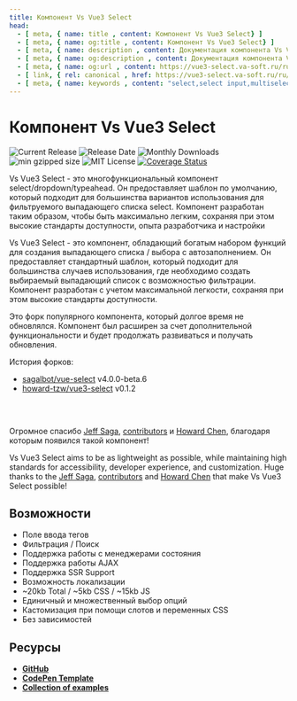 ```yaml
---
title: Компонент Vs Vue3 Select
head:
  - [ meta, { name: title , content: Компонент Vs Vue3 Select} ]
  - [ meta, { name: og:title , content: Компонент Vs Vue3 Select} ]
  - [ meta, { name: description , content: Документация компонента Vs Vue3 Select Component} ]
  - [ meta, { name: og:description , content: Документация компонента Vs Vue3 Select Component} ]
  - [ meta, { name: og:url , content: https://vue3-select.va-soft.ru/ru/ } ]
  - [ link, { rel: canonical , href: https://vue3-select.va-soft.ru/ru/ } ]
  - [ meta, { name: keywords , content: "select,select input,multiselect,vue,vue3,vue3 component,vue3 select,dropdown"} ]
---
```


# Компонент Vs Vue3 Select

![Current Release](https://img.shields.io/github/release/voral/vs-vue3-select.svg)
![Release Date](https://img.shields.io/github/release-date/voral/vs-vue3-select)
![Monthly Downloads](https://img.shields.io/npm/dm/vs-vue3-select.svg)
![min gzipped size](https://img.shields.io/bundlejs/size/vs-vue3-select)
![MIT License](https://img.shields.io/github/license/voral/vs-vue3-select.svg)
[![Coverage Status](https://coveralls.io/repos/github/Voral/vs-vue3-select/badge.svg?branch=main)](https://coveralls.io/github/Voral/vs-vue3-select?branch=main)

Vs Vue3 Select - это многофункциональный компонент select/dropdown/typeahead. Он предоставляет шаблон по умолчанию, который подходит для большинства вариантов использования для фильтруемого выпадающего списка select. Компонент разработан таким образом, чтобы быть максимально легким, сохраняя при этом высокие стандарты доступности, опыта разработчика и настройки

Vs Vue3 Select - это компонент, обладающий богатым набором функций для создания выпадающего списка / выбора с автозаполнением. Он предоставляет стандартный шаблон, который подходит для большинства случаев использования, где необходимо создать выбираемый выпадающий список с возможностью фильтрации. Компонент разработан с учетом максимальной легкости, сохраняя при этом высокие стандарты доступности.

Это форк популярного компонента, который долгое время не обновлялся. Компонент был расширен за счет дополнительной
функциональности и будет продолжать развиваться и получать обновления.

История форков:

- [sagalbot/vue-select](https://github.com/sagalbot/vue-select) v4.0.0-beta.6
- [howard-tzw/vue3-select](https://github.com/howard-tzw/vue3-select) v0.1.2

<div style="max-width:25rem; margin: 0 auto; padding: 1rem 0;">
  <country-select />  
</div>

Огромное спасибо [Jeff Saga](https://github.com/sagalbot),
[contributors](https://github.com/sagalbot/vue-select/graphs/contributors)
и [Howard Chen](https://github.com/howard-tzw/vue3-select), благодаря которым появился такой компонент!

Vs Vue3 Select aims to be as lightweight as possible, while maintaining high
standards for accessibility, developer experience, and customization. Huge
thanks to the [Jeff Saga](https://github.com/sagalbot),
[contributors](https://github.com/sagalbot/vue-select/graphs/contributors)
and [Howard Chen](https://github.com/howard-tzw/vue3-select)
that make Vs Vue3 Select possible!

## Возможности

- Поле ввода тегов
- Фильтрация / Поиск
- Поддержка работы с менеджерами состояния
- Поддержка работы AJAX
- Поддержка SSR Support
- Возможность локализации
- ~20kb Total / ~5kb CSS / ~15kb JS
- Единичный и множественный выбор опций
- Кастомизация при помощи слотов и переменных CSS 
- Без зависимостей

## Ресурсы

- **[GitHub](https://github.com/voral/vs-vue3-select)**
- **[CodePen Template](https://codepen.io/vasoft/pen/JjxVrVM)**
- **[Collection of examples](https://codepen.io/collection/aMPBbR)**
